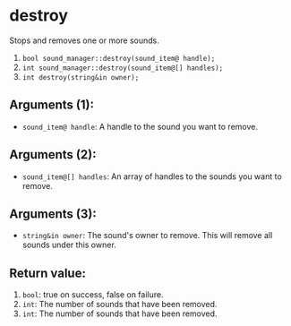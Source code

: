 # destroy
Stops and removes one or more sounds.

1. `bool sound_manager::destroy(sound_item@ handle);`
2. `int sound_manager::destroy(sound_item@[] handles);`
3. `int destroy(string&in owner);`

## Arguments (1):
- `sound_item@ handle`: A handle to the sound you want to remove.

## Arguments (2):
- `sound_item@[] handles`: An array of handles to the sounds you want to remove.

## Arguments (3):
- `string&in owner`: The sound's owner to remove. This will remove all sounds under this owner.

## Return value:
1. `bool`: true on success, false on failure.
2. `int`: The number of sounds that have been removed.
3. `int`: The number of sounds that have been removed.
